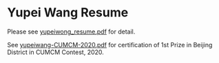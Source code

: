 # Yupei Wang Resume
Please see [yupeiwong_resume.pdf](https://github.com/LemonadeXyz/resume/blob/main/yupeiwong_resume.pdf) for detail.

See [yupeiwang-CUMCM-2020.pdf](https://github.com/LemonadeXyz/resume/blob/main/yupeiwang-CUMCM-2020.pdf) for certification of 1st Prize in Beijing District in CUMCM Contest, 2020.
